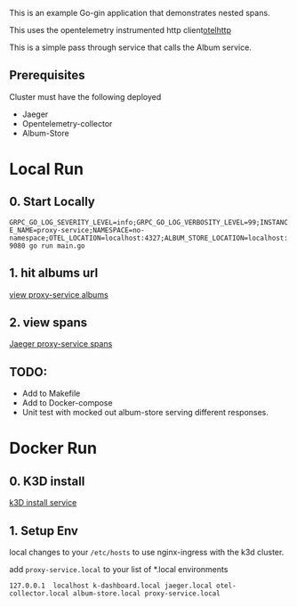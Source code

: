 

This is an example Go-gin application that demonstrates nested spans. 

This uses the opentelemetry instrumented http client[otelhttp](https://github.com/open-telemetry/opentelemetry-go-contrib/tree/main/instrumentation/net/http/otelhttp) 

This is a simple pass through service that calls the Album service.

## Prerequisites 
Cluster must have the following deployed
* Jaeger
* Opentelemetry-collector
* Album-Store

# Local Run
## 0. Start Locally
`GRPC_GO_LOG_SEVERITY_LEVEL=info;GRPC_GO_LOG_VERBOSITY_LEVEL=99;INSTANCE_NAME=proxy-service;NAMESPACE=no-namespace;OTEL_LOCATION=localhost:4327;ALBUM_STORE_LOCATION=localhost:9080 go run main.go`

## 1. hit albums url 

[view proxy-service albums](http://localhost:9070/albums)

## 2. view spans

[Jaeger proxy-service spans ](http://localhost:16696/search?service=proxy-service)

## TODO:
* Add to Makefile 
* Add to Docker-compose
* Unit test with mocked out album-store serving different responses.

# Docker Run

## 0. K3D install

[k3D install service ](K3D-Install.md)

## 1. Setup Env

local changes to your `/etc/hosts` to use nginx-ingress with the k3d cluster.

add `proxy-service.local` to your list of *.local environments 

`127.0.0.1	localhost k-dashboard.local jaeger.local otel-collector.local album-store.local proxy-service.local`

